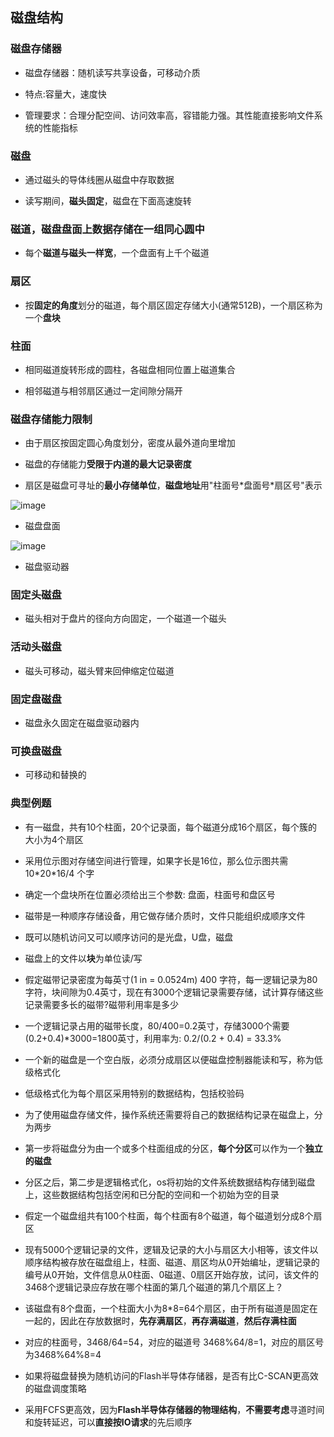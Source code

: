 ## 磁盘结构

### 磁盘存储器

- 磁盘存储器：随机读写共享设备，可移动介质

- 特点:容量大，速度快

- 管理要求：合理分配空间、访问效率高，容错能力强。其性能直接影响文件系统的性能指标

### 磁盘

- 通过磁头的导体线圈从磁盘中存取数据

- 读写期间，**磁头固定**，磁盘在下面高速旋转

### 磁道，磁盘盘面上数据存储在一组**同心圆**中

- 每个**磁道与磁头一样宽**，一个盘面有上千个磁道

### 扇区

- 按**固定的角度**划分的磁道，每个扇区固定存储大小(通常512B)，一个扇区称为一个**盘块**

### 柱面

- 相同磁道旋转形成的圆柱，各磁盘相同位置上磁道集合

- 相邻磁道与相邻扇区通过一定间隙分隔开

### 磁盘存储能力限制

- 由于扇区按固定圆心角度划分，密度从最外道向里增加

- 磁盘的存储能力**受限于内道的最大记录密度**

- 扇区是磁盘可寻址的**最小存储单位**，**磁盘地址**用"柱面号\*盘面号\*扇区号"表示

![image](https://github.com/YC-L/Postgraduate-examination/blob/Operating-System/imgs/Disk-surface.png "磁盘盘面")
- 磁盘盘面

![image](https://github.com/YC-L/Postgraduate-examination/blob/Operating-System/imgs/Disk-driver.png "磁盘驱动器")
- 磁盘驱动器

### 固定头磁盘

- 磁头相对于盘片的径向方向固定，一个磁道一个磁头

### 活动头磁盘

- 磁头可移动，磁头臂来回伸缩定位磁道

### 固定盘磁盘

- 磁盘永久固定在磁盘驱动器内

### 可换盘磁盘

- 可移动和替换的

### 典型例题

- 有一磁盘，共有10个柱面，20个记录面，每个磁道分成16个扇区，每个簇的大小为4个扇区

- 采用位示图对存储空间进行管理，如果字长是16位，那么位示图共需 10\*20\*16/4 个字

- 确定一个盘块所在位置必须给出三个参数: 盘面，柱面号和盘区号

- 磁带是一种顺序存储设备，用它做存储介质时，文件只能组织成顺序文件

- 既可以随机访问又可以顺序访问的是光盘，U盘，磁盘

- 磁盘上的文件以**块**为单位读/写

- 假定磁带记录密度为每英寸(1 in = 0.0524m) 400 字符，每一逻辑记录为80字符，块间隙为0.4英寸，现在有3000个逻辑记录需要存储，试计算存储这些记录需要多长的磁带?磁带利用率是多少
- 一个逻辑记录占用的磁带长度，80/400=0.2英寸，存储3000个需要(0.2+0.4)\*3000=1800英寸，利用率为: 0.2/(0.2 + 0.4) = 33.3%

- 一个新的磁盘是一个空白版，必须分成扇区以便磁盘控制器能读和写，称为低级格式化
- 低级格式化为每个扇区采用特别的数据结构，包括校验码
- 为了使用磁盘存储文件，操作系统还需要将自己的数据结构记录在磁盘上，分为两步
- 第一步将磁盘分为由一个或多个柱面组成的分区，**每个分区**可以作为一个**独立的磁盘**
- 分区之后，第二步是逻辑格式化，os将初始的文件系统数据结构存储到磁盘上，这些数据结构包括空闲和已分配的空间和一个初始为空的目录

- 假定一个磁盘组共有100个柱面，每个柱面有8个磁道，每个磁道划分成8个扇区
- 现有5000个逻辑记录的文件，逻辑及记录的大小与扇区大小相等，该文件以顺序结构被存放在磁盘组上，柱面、磁道、扇区均从0开始编址，逻辑记录的编号从0开始，文件信息从0柱面、0磁道、0扇区开始存放，试问，该文件的3468个逻辑记录应存放在哪个柱面的第几个磁道的第几个扇区上？
- 该磁盘有8个盘面，一个柱面大小为8\*8=64个扇区，由于所有磁道是固定在一起的，因此在存放数据时，**先存满扇区**，**再存满磁道**，**然后存满柱面**
- 对应的柱面号，3468/64=54，对应的磁道号 3468%64/8=1，对应的扇区号为3468%64%8=4

- 如果将磁盘替换为随机访问的Flash半导体存储器，是否有比C-SCAN更高效的磁盘调度策略
- 采用FCFS更高效，因为**Flash半导体存储器的物理结构**，**不需要考虑**寻道时间和旋转延迟，可以**直接按IO请求**的先后顺序






